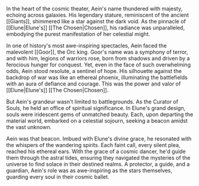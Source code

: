 In the heart of the cosmic theater, Aein's name thundered with majesty, echoing across galaxies. His legendary stature, reminiscent of the ancient [[Giants]], shimmered like a star against the dark void. As the pinnacle of [[Elune|Elune's]] [[The Chosen|Chosen]], his radiance was unparalleled, embodying the purest manifestation of her celestial might.

In one of history's most awe-inspiring spectacles, Aein faced the malevolent [[Goor]], the Orc king. Goor's name was a symphony of terror, and with him, legions of warriors rose, born from shadows and driven by a ferocious hunger for conquest. Yet, even in the face of such overwhelming odds, Aein stood resolute, a sentinel of hope. His silhouette against the backdrop of war was like an ethereal phoenix, illuminating the battlefields with an aura of defiance and courage. This was the power and valor of [[Elune|Elune's]] [[The Chosen|Chosen]].

But Aein's grandeur wasn't limited to battlegrounds. As the Curator of Souls, he held an office of spiritual significance. In Elune's grand design, souls were iridescent gems of unmatched beauty. Each, upon departing the material world, embarked on a celestial sojourn, seeking a beacon amidst the vast unknown. 

Aein was that beacon. Imbued with Elune's divine grace, he resonated with the whispers of the wandering spirits. Each faint call, every silent plea, reached his ethereal ears. With the grace of a cosmic dancer, he'd guide them through the astral tides, ensuring they navigated the mysteries of the universe to find solace in their destined realms. A protector, a guide, and a guardian, Aein's role was as awe-inspiring as the stars themselves, guarding every soul in their cosmic ballet.